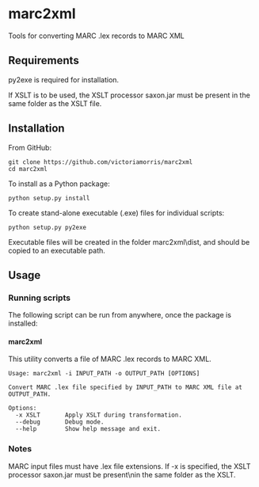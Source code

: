 # marc2xml
Tools for converting MARC .lex records to MARC XML

## Requirements

py2exe is required for installation.

If XSLT is to be used, the XSLT processor saxon.jar must be present in the same folder as the XSLT file.

## Installation

From GitHub:

    git clone https://github.com/victoriamorris/marc2xml
    cd marc2xml

To install as a Python package:

    python setup.py install
    
To create stand-alone executable (.exe) files for individual scripts:

    python setup.py py2exe
    
Executable files will be created in the folder marc2xml\dist, and should be copied to an executable path.

## Usage

### Running scripts

The following script can be run from anywhere, once the package is installed:

#### marc2xml

This utility converts a file of MARC .lex records to MARC XML.
    
    Usage: marc2xml -i INPUT_PATH -o OUTPUT_PATH [OPTIONS]
    
    Convert MARC .lex file specified by INPUT_PATH to MARC XML file at OUTPUT_PATH.

    Options:
      -x XSLT       Apply XSLT during transformation.
      --debug       Debug mode.
      --help        Show help message and exit.

### Notes
 
MARC input files must have .lex file extensions.
If -x is specified, the XSLT processor saxon.jar must be present\nin the same folder as the XSLT.
